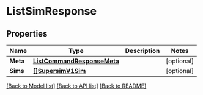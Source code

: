 # ListSimResponse

## Properties

Name | Type | Description | Notes
------------ | ------------- | ------------- | -------------
**Meta** | [**ListCommandResponseMeta**](ListCommandResponse_meta.md) |  |[optional] 
**Sims** | [**[]SupersimV1Sim**](supersim.v1.sim.md) |  |[optional] 

[[Back to Model list]](../README.md#documentation-for-models) [[Back to API list]](../README.md#documentation-for-api-endpoints) [[Back to README]](../README.md)


